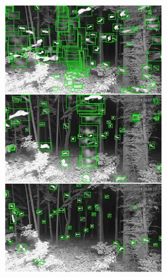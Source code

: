 ![20200624-222743-225748](in/20200624/20200624-222743-225748_0_.jpg)
![20200624-225753-232758](in/20200624/20200624-225753-232758_0_.jpg)
![20200624-232803-235808](in/20200624/20200624-232803-235808_0_.jpg)
